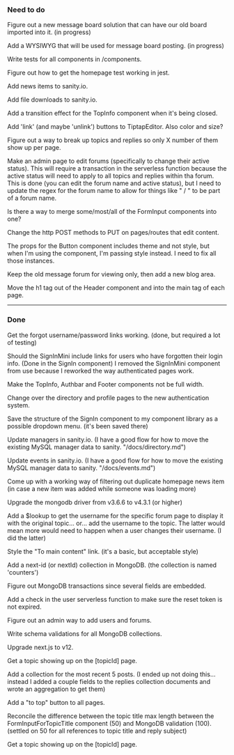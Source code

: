### Need to do

Figure out a new message board solution that can have our old board imported into it. (in progress)

Add a WYSIWYG that will be used for message board posting. (in progress)

Write tests for all components in /components.

Figure out how to get the homepage test working in jest.

Add news items to sanity.io.

Add file downloads to sanity.io.

Add a transition effect for the TopInfo component when it's being closed.

Add 'link' (and maybe 'unlink') buttons to TiptapEditor. Also color and size?

Figure out a way to break up topics and replies so only X number of them show up per page.

Make an admin page to edit forums (specifically to change their active status). This will require a transaction in the serverless function because the active status will need to apply to all topics and replies within tha forum. This is done (you can edit the forum name and active status), but I need to update the regex for the forum name to allow for things like " / " to be part of a forum name.

Is there a way to merge some/most/all of the FormInput components into one?

Change the http POST methods to PUT on pages/routes that edit content.

The props for the Button component includes theme and not style, but when I'm using the component, I'm passing style instead. I need to fix all those instances.

Keep the old message forum for viewing only, then add a new blog area.

Move the h1 tag out of the Header component and into the main tag of each page.

---

### Done

Get the forgot username/password links working. (done, but required a lot of testing)

Should the SignInMini include links for users who have forgotten their login info. (Done in the SignIn component) I removed the SignInMini component from use because I reworked the way authenticated pages work.

Make the TopInfo, Authbar and Footer components not be full width.

Change over the directory and profile pages to the new authentication system.

Save the structure of the SignIn component to my component library as a possible dropdown menu. (it's been saved there)

Update managers in sanity.io. (I have a good flow for how to move the existing MySQL manager data to sanity. "/docs/directory.md")

Update events in sanity.io. (I have a good flow for how to move the existing MySQL manager data to sanity. "/docs/events.md")

Come up with a working way of filtering out duplicate homepage news item (in case a new item was added while someone was loading more)

Upgrade the mongodb driver from v3.6.6 to v4.3.1 (or higher)

Add a $lookup to get the username for the specific forum page to display it with the original topic... or... add the username to the topic. The latter would mean more would need to happen when a user changes their username. (I did the latter)

Style the "To main content" link. (it's a basic, but acceptable style)

Add a next-id (or nextId) collection in MongoDB. (the collection is named 'counters')

Figure out MongoDB transactions since several fields are embedded.

Add a check in the user serverless function to make sure the reset token is not expired.

Figure out an admin way to add users and forums.

Write schema validations for all MongoDB collections.

Upgrade next.js to v12.

Get a topic showing up on the [topicId] page.

Add a collection for the most recent 5 posts. (I ended up not doing this... instead I added a couple fields to the replies collection documents and wrote an aggregation to get them)

Add a "to top" button to all pages.

Reconcile the difference between the topic title max length between the FormInputForTopicTitle component (50) and MongoDB validation (100). (settled on 50 for all references to topic title and reply subject)

Get a topic showing up on the [topicId] page.
